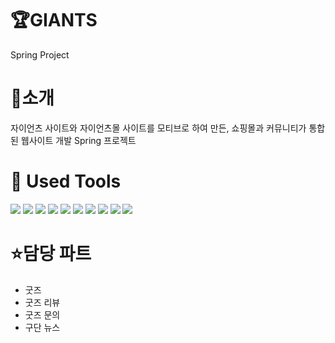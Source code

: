 # 🏆GIANTS
Spring Project

# 📝소개
자이언츠 사이트와 자이언츠몰 사이트를 모티브로 하여 만든, 쇼핑몰과 커뮤니티가 통합된 웹사이트 개발 Spring 프로젝트

# 🔧 Used Tools
<img src="https://img.shields.io/badge/Oracle DB-F80000?style=flat-square&logo=oracle&logoColor=white"/> <img src="https://img.shields.io/badge/Javascript-F7DF1E?style=flat-square&logo=javascript&logoColor=white"/>
<img src="https://img.shields.io/badge/html5-E34F26?style=flat-square&logo=html5&logoColor=white"/> <img src="https://img.shields.io/badge/css-1572B6?style=flat-square&logo=css3&logoColor=white"/>
<img src="https://img.shields.io/badge/jQuery-0769AD?style=flat-square&logo=jquery&logoColor=white"/>
<img src="https://img.shields.io/badge/Java-007396?style=flat-square&logo=OpenJDK&logoColor=white"/> 
<img src="https://img.shields.io/badge/Eclipse IDE-2C2255?style=flat-square&logo=eclipseide&logoColor=white"/> 
<img src="https://img.shields.io/badge/Apache Tomcat-F8DC75?style=flat-square&logo=apachetomcat&logoColor=white"> 
<img src="https://img.shields.io/badge/spring-6DB33F?style=flat-square&logo=spring&logoColor=white"/> <img src="https://img.shields.io/badge/springboot-6DB33F?style=flat-square&logo=springboot&logoColor=white"/>

# ⭐담당 파트
<ul>
  <li>굿즈</li>
  <li>굿즈 리뷰</li>
  <li>굿즈 문의</li>
  <li>구단 뉴스</li>
</ul>
